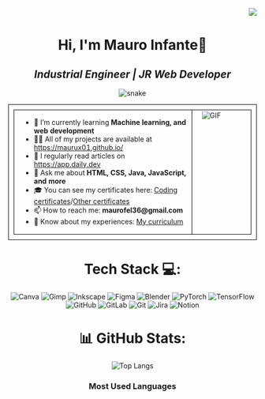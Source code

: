 <div align="right">
  
[![](https://visitcount.itsvg.in/api?id=Maurux01&icon=0&color=3)](https://visitcount.itsvg.in)

</div>

<div align="center">
<h1><strong>Hi, I'm Mauro Infante👋</strong></h1>
<h2><em>Industrial Engineer | JR Web Developer</em></h2>
<p align="center">
  <img src="https://profile-readme-generator.com/assets/snake.svg" alt="snake" />
</p>
<table style="border: 1px solid black; width: 100%; padding: 10px;">
  <tr>
    <td style="border: 1px solid black; vertical-align: top; width: 75%; padding-left: 20px;">
      <ul style="list-style-type: disc; padding-left: 20px;">
        <li>🌱 I’m currently learning <strong>Machine learning, and web development</strong></li>
        <li>👨‍💻 All of my projects are available at <a href="https://maurux01.github.io/">https://maurux01.github.io/</a></li>
        <li>📝 I regularly read articles on <a href="https://daily.dev/es">https://app.daily.dev</a></li>
        <li>💬 Ask me about <strong>HTML, CSS, Java, JavaScript, and more</strong></li>
        <li>🎓 You can see my certificates here: <a href="https://drive.google.com/drive/folders/1Sq5hnD3T1hJmHeicdiXK0TyH4OPDFrV3">Coding certificates</a>/<a href="https://drive.google.com/drive/folders/1yW6YV73z90q1kUUwXLvQkCM7AZ8X2lTO">Other certificates</a></li>
        <li>📫 How to reach me: <strong>maurofel36@gmail.com</strong></li>
        <li>📄 Know about my experiences: <a href="https://drive.google.com/file/d/1dUKl8Rr-nrBQQGTeQ4FCkBkCtt1WxAfg/view">My curriculum</a></li>
      </ul>
    </td>
    <td style="border: 1px solid black; vertical-align: top; width: 25%; padding-left: 20px;">
      <img src="https://media.giphy.com/media/qgQUggAC3Pfv687qPC/giphy.gif" width="250" alt="GIF">
    </td>
  </tr>
</table>




#  Tech Stack 💻:
<div align="center">
  
![Canva](https://img.shields.io/badge/Canva-%2300C4CC.svg?style=plastic&logo=Canva&logoColor=white)
![Gimp](https://img.shields.io/badge/Gimp-657D8B?style=plastic&logo=gimp&logoColor=FFFFFF)
![Inkscape](https://img.shields.io/badge/Inkscape-e0e0e0?style=plastic&logo=inkscape&logoColor=080A13)
![Figma](https://img.shields.io/badge/figma-%23F24E1E.svg?style=plastic&logo=figma&logoColor=white)
![Blender](https://img.shields.io/badge/blender-%23F5792A.svg?style=plastic&logo=blender&logoColor=white)
![PyTorch](https://img.shields.io/badge/PyTorch-%23EE4C2C.svg?style=plastic&logo=PyTorch&logoColor=white)
![TensorFlow](https://img.shields.io/badge/TensorFlow-%23FF6F00.svg?style=plastic&logo=TensorFlow&logoColor=white)
![GitHub](https://img.shields.io/badge/github-%23121011.svg?style=plastic&logo=github&logoColor=white)
![GitLab](https://img.shields.io/badge/gitlab-%23181717.svg?style=plastic&logo=gitlab&logoColor=white)
![Git](https://img.shields.io/badge/git-%23F05033.svg?style=plastic&logo=git&logoColor=white)
![Jira](https://img.shields.io/badge/jira-%230A0FFF.svg?style=plastic&logo=jira&logoColor=white)
![Notion](https://img.shields.io/badge/Notion-%23000000.svg?style=plastic&logo=notion&logoColor=white)

</div>


# 📊 GitHub Stats:

<p align="center">
  <img src="https://github-readme-stats.vercel.app/api/top-langs/?username=Maurux01&theme=gotham&hide_border=false&include_all_commits=false&count_private=false&layout=compact" alt="Top Langs" />
</p>

<!-- Sección de lenguajes más usados -->
<div class="languages">
    <h3>Most Used Languages</h3>
    <div class="language-stats" id="language-stats">
        <!-- Los datos se cargarán dinámicamente aquí -->
    </div>
</div>

<!-- Asegúrate de que este script esté antes del cierre del body -->
<script>
async function fetchGitHubLanguages() {
    try {
        const username = 'Maurux01';
        const response = await fetch(`https://api.github.com/users/${username}/repos`);
        const repos = await response.json();

<div align="center">

![](https://github-readme-stats.vercel.app/api?username=Maurux01&theme=gotham&hide_border=false&include_all_commits=false&count_private=false)<br/>

![](https://github-readme-streak-stats.herokuapp.com/?user=Maurux01&theme=gotham&hide_border=false)<br/>

</div>

## Languages 🚀
<p><a target="_blank" href="https://raw.githubusercontent.com/devicons/devicon/master/icons/python/python-original.svg" style="display: inline-block;"><img src="https://raw.githubusercontent.com/devicons/devicon/master/icons/python/python-original.svg" alt="python" width="42" height="42" /></a>
<a target="_blank" href="https://raw.githubusercontent.com/devicons/devicon/master/icons/javascript/javascript-original.svg" style="display: inline-block;"><img src="https://raw.githubusercontent.com/devicons/devicon/master/icons/javascript/javascript-original.svg" alt="javascript" width="42" height="42" /></a>
<a target="_blank" href="https://raw.githubusercontent.com/devicons/devicon/master/icons/java/java-original.svg" style="display: inline-block;"><img src="https://raw.githubusercontent.com/devicons/devicon/master/icons/java/java-original.svg" alt="java" width="42" height="42" /></a>
<a target="_blank" href="https://raw.githubusercontent.com/devicons/devicon/master/icons/html5/html5-original-wordmark.svg" style="display: inline-block;"><img src="https://raw.githubusercontent.com/devicons/devicon/master/icons/html5/html5-original-wordmark.svg" alt="html5" width="42" height="42" /></a>
<a target="_blank" href="https://raw.githubusercontent.com/devicons/devicon/master/icons/css3/css3-original-wordmark.svg" style="display: inline-block;"><img src="https://raw.githubusercontent.com/devicons/devicon/master/icons/css3/css3-original-wordmark.svg" alt="css3" width="42" height="42" /></a>
<a target="_blank" href="https://angular.io/assets/images/logos/angular/angular.svg" style="display: inline-block;"><img src="https://angular.io/assets/images/logos/angular/angular.svg" alt="angular" width="42" height="42" /></a>
<a target="_blank" href="https://raw.githubusercontent.com/devicons/devicon/master/icons/react/react-original-wordmark.svg" style="display: inline-block;"><img src="https://raw.githubusercontent.com/devicons/devicon/master/icons/react/react-original-wordmark.svg" alt="react" width="42" height="42" /></a>
<a target="_blank" href="https://raw.githubusercontent.com/devicons/devicon/master/icons/csharp/csharp-original.svg" style="display: inline-block;"><img src="https://raw.githubusercontent.com/devicons/devicon/master/icons/csharp/csharp-original.svg" alt="csharp" width="42" height="42" /></a>
<a target="_blank" href="https://raw.githubusercontent.com/devicons/devicon/master/icons/nodejs/nodejs-original-wordmark.svg" style="display: inline-block;"><img src="https://raw.githubusercontent.com/devicons/devicon/master/icons/nodejs/nodejs-original-wordmark.svg" alt="nodejs" width="42" height="42" /></a>
<a target="_blank" href="https://www.vectorlogo.zone/logos/flutterio/flutterio-icon.svg" style="display: inline-block;"><img src="https://www.vectorlogo.zone/logos/flutterio/flutterio-icon.svg" alt="flutter" width="42" height="42" /></a>
<a target="_blank" href="https://www.vectorlogo.zone/logos/dartlang/dartlang-icon.svg" style="display: inline-block;"><img src="https://www.vectorlogo.zone/logos/dartlang/dartlang-icon.svg" alt="dart" width="42" height="42" /></a>
<a target="_blank" href="https://raw.githubusercontent.com/devicons/devicon/master/icons/mysql/mysql-original-wordmark.svg" style="display: inline-block;"><img src="https://raw.githubusercontent.com/devicons/devicon/master/icons/mysql/mysql-original-wordmark.svg" alt="mysql" width="42" height="42" /></a>
<a target="_blank" href="https://www.vectorlogo.zone/logos/pytorch/pytorch-icon.svg" style="display: inline-block;"><img src="https://www.vectorlogo.zone/logos/pytorch/pytorch-icon.svg" alt="pytorch" width="42" height="42" /></a></p>





## 🏆 GitHub Trophies
<div align="center">

![](https://github-profile-trophy.vercel.app/?username=Maurux01&theme=monokai&no-frame=false&no-bg=true&margin-w=4)

</div>


### 🔝 Top Contributed Repo

<div align="center">

![](https://github-contributor-stats.vercel.app/api?username=Maurux01&limit=5&theme=blue-green&combine_all_yearly_contributions=true)

</div>


### ✍️ Random Dev Quote
<div align="center">

![](https://quotes-github-readme.vercel.app/api?type=horizontal&theme=tokyonight)

</div>


<h3 align="left">Connect with me:</h3>
<p align="left">
<a href="https://linkedin.com/in/www.linkedin.com/in/infmauro" target="blank"><img align="center" src="https://raw.githubusercontent.com/rahuldkjain/github-profile-readme-generator/master/src/images/icons/Social/linked-in-alt.svg" alt="www.linkedin.com/in/infmauro" height="30" width="40" /></a>
<a href="https://stackoverflow.com/users/https://stackoverflow.com/users/28065944/mauro-infante" target="blank"><img align="center" src="https://raw.githubusercontent.com/rahuldkjain/github-profile-readme-generator/master/src/images/icons/Social/stack-overflow.svg" alt="https://stackoverflow.com/users/28065944/mauro-infante" height="30" width="40" /></a>
</p>


<!-- Proudly created with GPRM ( https://gprm.itsvg.in ) -->
